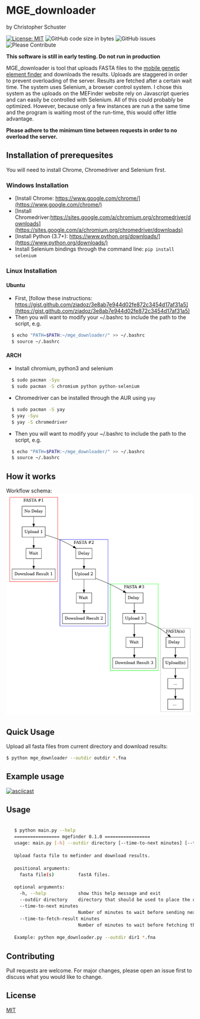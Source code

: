 # MGE_downloader
by Christopher Schuster


[![License: MIT](https://img.shields.io/badge/License-MIT-green.svg)](https://opensource.org/licenses/MIT)
![GitHub code size in bytes](https://img.shields.io/github/languages/code-size/schustercf/mge_downloader)
![GitHub issues](https://img.shields.io/github/issues/schustercf/mge_downloader)
![Please Contribute](https://img.shields.io/badge/please-contribute-blueviolet)

**This software is still in early testing. Do not run in production**

MGE_downloader is tool that uploads FASTA files to the [mobile genetic element finder](https://cge.cbs.dtu.dk/services/MobileElementFinder/)
 and downloads the results.
Uploads are staggered in order to prevent overloading of the server. Results are fetched after a certain
wait time. The system uses Selenium, a browser control system. I chose this system as the uploads on the
MEFinder website rely on Javascript queries and can easily be controlled with Selenium.
All of this could probably be optimized. However, because only a few instances are run a the same time
and the program is waiting most of the run-time, this would offer little advantage.

**Please adhere to the minimum time between requests in order to no overload the server.**


## Installation of prerequesites

You will need to install Chrome, Chromedriver and Selenium first.


### Windows Installation

* [Install Chrome: https://www.google.com/chrome/](https://www.google.com/chrome/)
* [Install Chromedriver:https://sites.google.com/a/chromium.org/chromedriver/downloads](https://sites.google.com/a/chromium.org/chromedriver/downloads)
* [Install Python (3.7+): https://www.python.org/downloads/](https://www.python.org/downloads/)
* Install Selenium bindings through the command line:
    `pip install selenium`


### Linux Installation

#### Ubuntu

* First, [follow these instructions: https://gist.github.com/ziadoz/3e8ab7e944d02fe872c3454d17af31a5](https://gist.github.com/ziadoz/3e8ab7e944d02fe872c3454d17af31a5)
* Then you will want to modify your ~/.bashrc to include the path to the script, e.g.
```bash
  $ echo "PATH=$PATH:~/mge_downloader/" >> ~/.bashrc
  $ source ~/.bashrc
```

#### ARCH
* Install chromium, python3 and selenium

```bash
  $ sudo pacman -Syu
  $ sudo pacman -S chromium python python-selenium
```

* Chromedriver can be installed through the AUR using `yay`

```bash
  $ sudo pacman -S yay
  $ yay -Syu
  $ yay -S chromedriver
```
* Then you will want to modify your ~/.bashrc to include the path to the script, e.g.
```bash
  $ echo "PATH=$PATH:~/mge_downloader/" >> ~/.bashrc
  $ source ~/.bashrc
```

## How it works

Workflow schema:
![Workflow](doc/_static/img/workflow.png?raw=true "Title")


## Quick Usage

Upload all fasta files from current directory and download results:

```bash
$ python mge_downloader --outdir outdir *.fna
```

## Example usage

[![asciicast](https://asciinema.org/a/hec7dfVzDNPYLCcHxmkbaat1w.svg)](https://asciinema.org/a/hec7dfVzDNPYLCcHxmkbaat1w)

## Usage

```bash

   $ python main.py --help
   ================= mgefinder 0.1.0 =================
   usage: main.py [-h] --outdir directory [--time-to-next minutes] [--time-to-fetch-result minutes] fasta files) [fasta file(s ...]

   Upload fasta file to mefinder and download results.

   positional arguments:
     fasta file(s)         fastA files.

   optional arguments:
     -h, --help            show this help message and exit
     --outdir directory    directory that should be used to place the output.
     --time-to-next minutes
                           Number of minutes to wait before sending next fasta file
     --time-to-fetch-result minutes
                           Number of minutes to wait before fetching the result

   Example: python mge_downloader.py --outdir dir1 *.fna

```

## Contributing
Pull requests are welcome. For major changes, please open an issue first to discuss what you would like to change.


## License
[MIT](https://choosealicense.com/licenses/mit/)